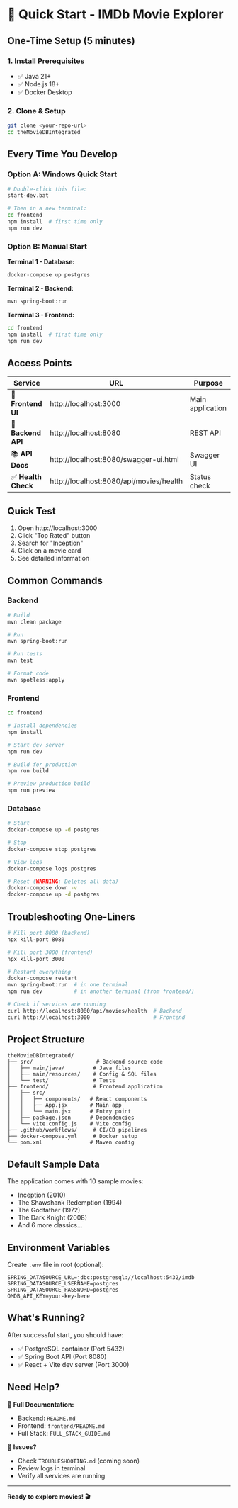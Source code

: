 # 🚀 Quick Start - IMDb Movie Explorer

## One-Time Setup (5 minutes)

### 1. Install Prerequisites
- ✅ Java 21+
- ✅ Node.js 18+
- ✅ Docker Desktop

### 2. Clone & Setup
```bash
git clone <your-repo-url>
cd theMovieDBIntegrated
```

## Every Time You Develop

### Option A: Windows Quick Start
```bash
# Double-click this file:
start-dev.bat

# Then in a new terminal:
cd frontend
npm install  # first time only
npm run dev
```

### Option B: Manual Start

**Terminal 1 - Database:**
```bash
docker-compose up postgres
```

**Terminal 2 - Backend:**
```bash
mvn spring-boot:run
```

**Terminal 3 - Frontend:**
```bash
cd frontend
npm install  # first time only
npm run dev
```

## Access Points

| Service | URL | Purpose |
|---------|-----|---------|
| 🎨 **Frontend UI** | http://localhost:3000 | Main application |
| 🔧 **Backend API** | http://localhost:8080 | REST API |
| 📚 **API Docs** | http://localhost:8080/swagger-ui.html | Swagger UI |
| ✅ **Health Check** | http://localhost:8080/api/movies/health | Status check |

## Quick Test

1. Open http://localhost:3000
2. Click "Top Rated" button
3. Search for "Inception"
4. Click on a movie card
5. See detailed information

## Common Commands

### Backend
```bash
# Build
mvn clean package

# Run
mvn spring-boot:run

# Run tests
mvn test

# Format code
mvn spotless:apply
```

### Frontend
```bash
cd frontend

# Install dependencies
npm install

# Start dev server
npm run dev

# Build for production
npm run build

# Preview production build
npm run preview
```

### Database
```bash
# Start
docker-compose up -d postgres

# Stop
docker-compose stop postgres

# View logs
docker-compose logs postgres

# Reset (WARNING: Deletes all data)
docker-compose down -v
docker-compose up -d postgres
```

## Troubleshooting One-Liners

```bash
# Kill port 8080 (backend)
npx kill-port 8080

# Kill port 3000 (frontend)
npx kill-port 3000

# Restart everything
docker-compose restart
mvn spring-boot:run  # in one terminal
npm run dev          # in another terminal (from frontend/)

# Check if services are running
curl http://localhost:8080/api/movies/health  # Backend
curl http://localhost:3000                    # Frontend
```

## Project Structure

```
theMovieDBIntegrated/
├── src/                    # Backend source code
│   ├── main/java/         # Java files
│   ├── main/resources/    # Config & SQL files
│   └── test/              # Tests
├── frontend/              # Frontend application
│   ├── src/
│   │   ├── components/   # React components
│   │   ├── App.jsx       # Main app
│   │   └── main.jsx      # Entry point
│   ├── package.json      # Dependencies
│   └── vite.config.js    # Vite config
├── .github/workflows/     # CI/CD pipelines
├── docker-compose.yml     # Docker setup
└── pom.xml               # Maven config
```

## Default Sample Data

The application comes with 10 sample movies:
- Inception (2010)
- The Shawshank Redemption (1994)
- The Godfather (1972)
- The Dark Knight (2008)
- And 6 more classics...

## Environment Variables

Create `.env` file in root (optional):
```env
SPRING_DATASOURCE_URL=jdbc:postgresql://localhost:5432/imdb
SPRING_DATASOURCE_USERNAME=postgres
SPRING_DATASOURCE_PASSWORD=postgres
OMDB_API_KEY=your-key-here
```

## What's Running?

After successful start, you should have:
- ✅ PostgreSQL container (Port 5432)
- ✅ Spring Boot API (Port 8080)
- ✅ React + Vite dev server (Port 3000)

## Need Help?

📖 **Full Documentation:**
- Backend: `README.md`
- Frontend: `frontend/README.md`
- Full Stack: `FULL_STACK_GUIDE.md`

🐛 **Issues?**
- Check `TROUBLESHOOTING.md` (coming soon)
- Review logs in terminal
- Verify all services are running

---

**Ready to explore movies! 🎬**
